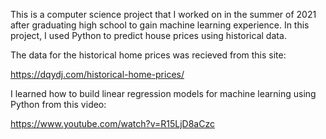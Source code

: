 This is a computer science project that I worked on in the summer of 2021 after graduating high school to gain machine learning experience.
In this project, I used Python to predict house prices using historical data.

The data for the historical home prices was recieved from this site: 

https://dqydj.com/historical-home-prices/

I learned how to build linear regression models for machine learning using Python from this video: 

https://www.youtube.com/watch?v=R15LjD8aCzc  
